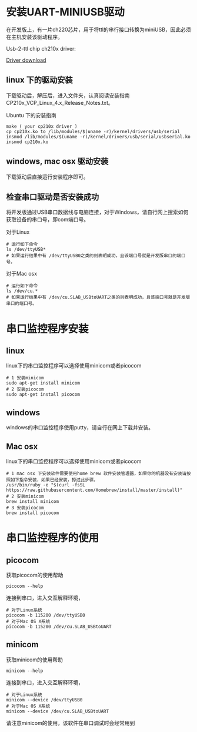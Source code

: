 # 安装UART-MINIUSB驱动

在开发版上，有一片ch220芯片，用于将ttl的串行接口转换为miniUSB，因此必须在主机安装该驱动程序。

Usb-2-ttl chip ch210x driver:

[Driver download](https://www.silabs.com/products/development-tools/software/usb-to-uart-bridge-vcp-drivers)

## linux 下的驱动安装

下载驱动后，解压后，进入文件夹，认真阅读安装指南CP210x_VCP_Linux_4.x_Release_Notes.txt。

Ubuntu 下的安装指南

```shell
make ( your cp210x driver )
cp cp210x.ko to /lib/modules/$(uname -r)/kernel/drivers/usb/serial
insmod /lib/modules/$(uname -r)/kernel/drivers/usb/serial/usbserial.ko
insmod cp210x.ko
```

## windows, mac osx 驱动安装

下载驱动后直接运行安装程序即可。

## 检查串口驱动是否安装成功

将开发版通过USB串口数据线与电脑连接，对于Windows，请自行网上搜索如何获取设备的串口号，即com端口号。

对于Linux

```shell
# 运行如下命令
ls /dev/ttyUSB*
# 如果运行结果中有 /dev/ttyUSB0之类的则表明成功，且该端口号就是开发版串口的端口号。
```

对于Mac osx

```shell
# 运行如下命令
ls /dev/cu.*
# 如果运行结果中有 /dev/cu.SLAB_USBtoUART之类的则表明成功，且该端口号就是开发版串口的端口号。
```

# 串口监控程序安装

## linux

linux下的串口监控程序可以选择使用minicom或者picocom

```shell
# 1 安装minicom
sudo apt-get install minicom
# 2 安装picocom
sudo apt-get install picocom
```

## windows 

windows的串口监控程序使用putty，请自行在网上下载并安装。

## Mac osx

linux下的串口监控程序可以选择使用minicom或者picocom

```shell
# 1 mac osx 下安装软件需要使用home brew 软件安装管理器，如果你的机器没有安装请按照如下指令安装，如果已经安装，掠过此步骤。
/usr/bin/ruby -e "$(curl -fsSL https://raw.githubusercontent.com/Homebrew/install/master/install)"
# 2 安装minicom
brew install minicom
# 3 安装picocom
brew install picocom
```

# 串口监控程序的使用

## picocom

获取picocom的使用帮助

```shell
picocom --help
```

连接到串口，进入交互解释环境，

```shell
# 对于Linux系统
picocom -b 115200 /dev/ttyUSB0
# 对于Mac OS X系统
picocom -b 115200 /dev/cu.SLAB_USBtoUART
```

## minicom

获取minicom的使用帮助

```shell
minicom --help
```

连接到串口，进入交互解释环境，

```shell
# 对于Linux系统
minicom --device /dev/ttyUSB0
# 对于Mac OS X系统
minicom --device /dev/cu.SLAB_USBtoUART
```

请注意minicom的使用，该软件在串口调试时会经常用到